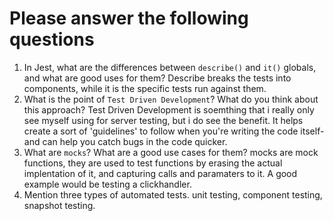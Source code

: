 # Please answer the following questions

1.  In Jest, what are the differences between `describe()` and `it()` globals, and what are good uses for them?
    Describe breaks the tests into components, while it is the specific tests run against them.
2.  What is the point of `Test Driven Development`? What do you think about this approach?
    Test Driven Development is soemthing that i really only see myself using for server testing, but i do see the benefit. It helps create a sort of 'guidelines' to follow when you're writing the code itself- and can help you catch bugs in the code quicker.
3.  What are `mocks`? What are a good use cases for them?
    mocks are mock functions, they are used to test functions by erasing the actual implentation of it, and capturing calls and paramaters to it. A good example would be testing a clickhandler.
4.  Mention three types of automated tests.
    unit testing, component testing, snapshot testing.
